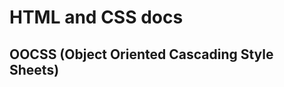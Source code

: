 # HTML and CSS docs

## OOCSS (Object Oriented Cascading Style Sheets)

<!--stackedit_data:
eyJwcm9wZXJ0aWVzIjoiZXh0ZW5zaW9uczpcbiAgcHJlc2V0Oi
BnZm1cbiIsImhpc3RvcnkiOlstMjA3MzY2NTMyMywtNDQxMTM4
NDUwLDE2NDY1ODUwMjQsLTE3Mjg4MTkxOTMsLTE4NzE1OTIxND
RdfQ==
-->